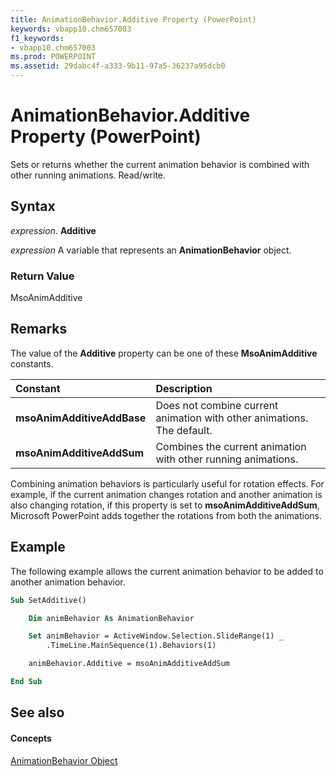 ```yaml
---
title: AnimationBehavior.Additive Property (PowerPoint)
keywords: vbapp10.chm657003
f1_keywords:
- vbapp10.chm657003
ms.prod: POWERPOINT
ms.assetid: 29dabc4f-a333-9b11-97a5-36237a95dcb0
---
```



# AnimationBehavior.Additive Property (PowerPoint)

Sets or returns whether the current animation behavior is combined with other running animations. Read/write.


## Syntax

 _expression_. **Additive**

 _expression_ A variable that represents an **AnimationBehavior** object.


### Return Value

MsoAnimAdditive


## Remarks

The value of the  **Additive** property can be one of these **MsoAnimAdditive** constants.



|**Constant**|**Description**|
|:-----|:-----|
|**msoAnimAdditiveAddBase**|Does not combine current animation with other animations. The default.|
|**msoAnimAdditiveAddSum**| Combines the current animation with other running animations.|
Combining animation behaviors is particularly useful for rotation effects. For example, if the current animation changes rotation and another animation is also changing rotation, if this property is set to  **msoAnimAdditiveAddSum**, Microsoft PowerPoint adds together the rotations from both the animations.


## Example

The following example allows the current animation behavior to be added to another animation behavior.


```vb
Sub SetAdditive()

    Dim animBehavior As AnimationBehavior

    Set animBehavior = ActiveWindow.Selection.SlideRange(1) _
        .TimeLine.MainSequence(1).Behaviors(1)

    animBehavior.Additive = msoAnimAdditiveAddSum

End Sub
```


## See also


#### Concepts


[AnimationBehavior Object](animationbehavior-object-powerpoint.md)

